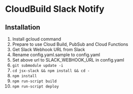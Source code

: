 # CloudBuild Slack Notify

## Installation

1. Install gcloud command
1. Prepare to use Cloud Build, PubSub and Cloud Functions
1. Get Slack Webhook URL from Slack
1. Rename config.yaml.sample to config.yaml
1. Set above url to SLACK_WEBHOOK_URL in config.yaml
1. `git submodule update -i`
1. `cd jsx-slack && npm install && cd -`
1. `npm install`
1. `npm run-script build`
1. `npm run-script deploy`
